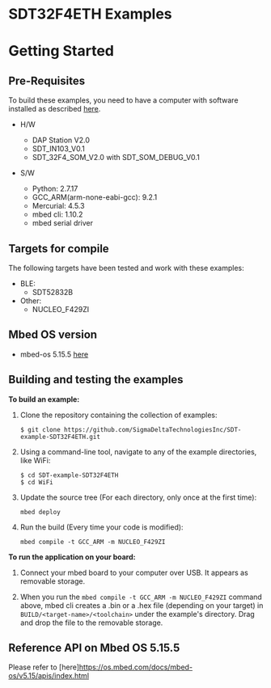# SDT32F4ETH Examples
Getting Started
===============


Pre-Requisites
--------------

To build these examples, you need to have a computer with software installed as described [here](https://os.mbed.com/docs/latest/tools/index.html).

* H/W 
	* DAP Station V2.0
	* SDT_IN103_V0.1
	* SDT_32F4_SOM_V2.0 with SDT_SOM_DEBUG_V0.1

* S/W
	* Python: 2.7.17
	* GCC_ARM(arm-none-eabi-gcc): 9.2.1
	* Mercurial: 4.5.3
	* mbed cli: 1.10.2
	* mbed serial driver


Targets for compile
---------------

The following targets have been tested and work with these examples:

* BLE:
	* SDT52832B
* Other:
	* NUCLEO_F429ZI


Mbed OS version
---------------

* mbed-os 5.15.5 [here](https://github.com/ARMmbed/mbed-os/#6a244d7adffc0e93872cfc880e539ee11bbc6002)


Building and testing the examples
---------------------------------

__To build an example:__

1. Clone the repository containing the collection of examples:

	```
	$ git clone https://github.com/SigmaDeltaTechnologiesInc/SDT-example-SDT32F4ETH.git
	```

1. Using a command-line tool, navigate to any of the example directories, like WiFi:

	```
	$ cd SDT-example-SDT32F4ETH
	$ cd WiFi
	```

1. Update the source tree (For each directory, only once at the first time):

	```
	mbed deploy
	```

1. Run the build (Every time your code is modified):

	```
    mbed compile -t GCC_ARM -m NUCLEO_F429ZI
    ```

__To run the application on your board:__

1. Connect your mbed board to your computer over USB. It appears as removable storage.

1. When you run the `mbed compile -t GCC_ARM -m NUCLEO_F429ZI` command above, mbed cli creates a .bin or a .hex file (depending on your target) in ```BUILD/<target-name>/<toolchain>``` under the example's directory. Drag and drop the file to the removable storage.


Reference API on Mbed OS 5.15.5
-------------------------------

Please refer to [here]https://os.mbed.com/docs/mbed-os/v5.15/apis/index.html
